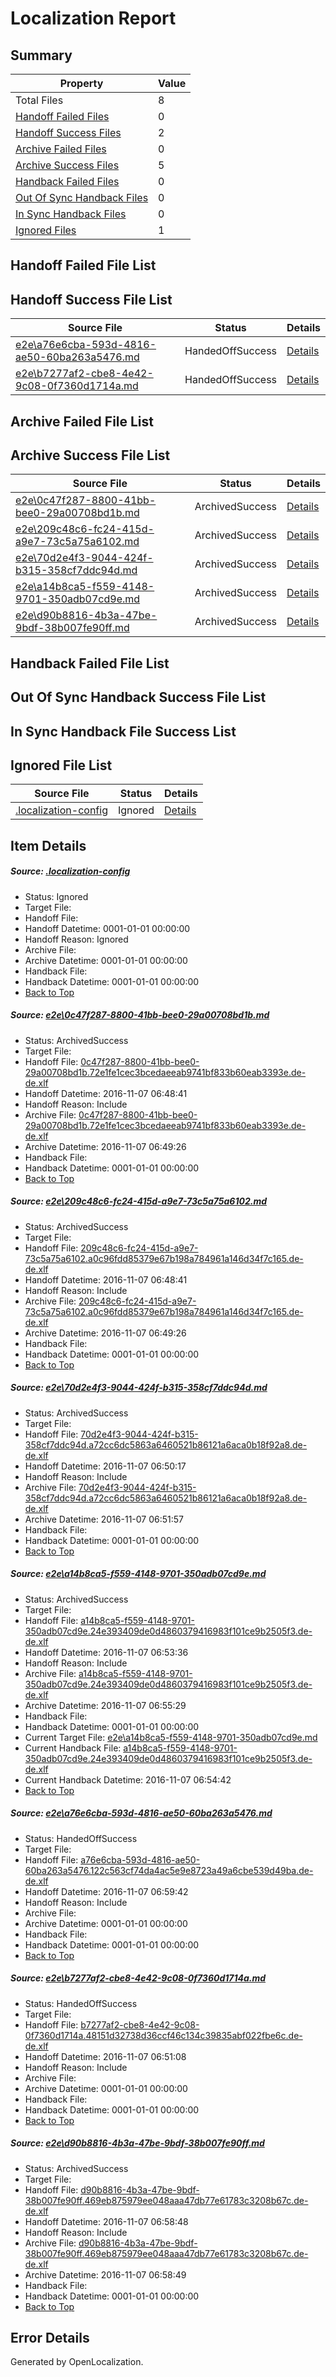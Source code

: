 # <a name='report-top'></a> Localization Report

## Summary
 Property | Value 
 -------- | ----- 
 Total Files | 8
[ Handoff Failed Files ](#handoff-failed-list)| 0
[ Handoff Success Files ](#handoff-success-list)| 2
[ Archive Failed Files ](#archive-failed-list)| 0
[ Archive Success Files ](#archive-success-list)| 5
[ Handback Failed Files ](#handback-failed-list)| 0
[ Out Of Sync Handback Files ](#outofsync-handback-success-list)| 0
[ In Sync Handback Files ](#insync-handback-success-list)| 0
[ Ignored Files ](#ignored-list)| 1

## <a name='handoff-failed-list'></a> Handoff Failed File List

## <a name='handoff-success-list'></a> Handoff Success File List
 Source File | Status | Details 
 ----------- | ------ | ------- 
 [e2e\a76e6cba-593d-4816-ae50-60ba263a5476.md](https://github.com/OpenLocalizationTestOrg/ol-test0/blob/3dfc8ed587129a3c5c3f68905b2146ab2f9f341e/e2e/a76e6cba-593d-4816-ae50-60ba263a5476.md) | HandedOffSuccess | [Details](#60cfd396c6f67db4c61c83903015029d5f4340835)
 [e2e\b7277af2-cbe8-4e42-9c08-0f7360d1714a.md](https://github.com/OpenLocalizationTestOrg/ol-test0/blob/0278267dba7863fb2271ceb76abd24e533f8da94/e2e/b7277af2-cbe8-4e42-9c08-0f7360d1714a.md) | HandedOffSuccess | [Details](#ea8c6cb0ca980fe1c1c3c58bbfd197750a0b7d9f6)

## <a name='archive-failed-list'></a> Archive Failed File List

## <a name='archive-success-list'></a> Archive Success File List
 Source File | Status | Details 
 ----------- | ------ | ------- 
 [e2e\0c47f287-8800-41bb-bee0-29a00708bd1b.md](https://github.com/OpenLocalizationTestOrg/ol-test0/blob/2ba5695de6e623af8e9c7658d63e9485da1d4679/e2e/0c47f287-8800-41bb-bee0-29a00708bd1b.md) | ArchivedSuccess | [Details](#a5bf4c6f11627156888ffe8d57da4229ac0f51e21)
 [e2e\209c48c6-fc24-415d-a9e7-73c5a75a6102.md](https://github.com/OpenLocalizationTestOrg/ol-test0/blob/2ba5695de6e623af8e9c7658d63e9485da1d4679/e2e/209c48c6-fc24-415d-a9e7-73c5a75a6102.md) | ArchivedSuccess | [Details](#281d67939996095e683c80d918aed33b672e60292)
 [e2e\70d2e4f3-9044-424f-b315-358cf7ddc94d.md](https://github.com/OpenLocalizationTestOrg/ol-test0/blob/16fdc2acbe502e300bb1fd34d7e148d58d66d8d9/e2e/70d2e4f3-9044-424f-b315-358cf7ddc94d.md) | ArchivedSuccess | [Details](#e87d1c1acfb158cc2e080e8c502217647445d2193)
 [e2e\a14b8ca5-f559-4148-9701-350adb07cd9e.md](https://github.com/OpenLocalizationTestOrg/ol-test0/blob/7100a5fa181df88894f3deac028304d24a80d08b/e2e/a14b8ca5-f559-4148-9701-350adb07cd9e.md) | ArchivedSuccess | [Details](#7e169656f319526b4094d000d21e9bfeb9b2e9144)
 [e2e\d90b8816-4b3a-47be-9bdf-38b007fe90ff.md](https://github.com/OpenLocalizationTestOrg/ol-test0/blob/9b5c9889365f030db498109eed91a37c641263fc/e2e/d90b8816-4b3a-47be-9bdf-38b007fe90ff.md) | ArchivedSuccess | [Details](#0cbe96fad8236496e56d4dc6045f1af70e6548e77)

## <a name='handback-failed-list'></a> Handback Failed File List

## <a name='outofsync-handback-success-list'></a> Out Of Sync Handback Success File List

## <a name='insync-handback-success-list'></a> In Sync Handback File Success List

## <a name='ignored-list'></a> Ignored File List
 Source File | Status | Details 
 ----------- | ------ | ------- 
 [.localization-config](https://github.com/OpenLocalizationTestOrg/ol-test0/blob/3dfc8ed587129a3c5c3f68905b2146ab2f9f341e/.localization-config) | Ignored | [Details](#c268a05ecaa7ec85942ed632c29928ee5bd6da8d0)

## Item Details
##### <a name='c268a05ecaa7ec85942ed632c29928ee5bd6da8d0'></a> Source: [.localization-config](https://github.com/OpenLocalizationTestOrg/ol-test0/blob/3dfc8ed587129a3c5c3f68905b2146ab2f9f341e/.localization-config)
* Status: Ignored
* Target File: 
* Handoff File: 
* Handoff Datetime: 0001-01-01 00:00:00
* Handoff Reason: Ignored
* Archive File: 
* Archive Datetime: 0001-01-01 00:00:00
* Handback File: 
* Handback Datetime: 0001-01-01 00:00:00
* [Back to Top](#report-top)

##### <a name='a5bf4c6f11627156888ffe8d57da4229ac0f51e21'></a> Source: [e2e\0c47f287-8800-41bb-bee0-29a00708bd1b.md](https://github.com/OpenLocalizationTestOrg/ol-test0/blob/2ba5695de6e623af8e9c7658d63e9485da1d4679/e2e/0c47f287-8800-41bb-bee0-29a00708bd1b.md)
* Status: ArchivedSuccess
* Target File: 
* Handoff File: [0c47f287-8800-41bb-bee0-29a00708bd1b.72e1fe1cec3bcedaeeab9741bf833b60eab3393e.de-de.xlf](https://github.com/OpenLocalizationTestOrg/ol-test0-handoff/blob/4e29caf6f009b8b7350b1f7bfca9f68d4e965664/ol-handoff/OpenLocalizationTestOrg/ol-test0-dede/yufeih/ht/0c47f287-8800-41bb-bee0-29a00708bd1b.72e1fe1cec3bcedaeeab9741bf833b60eab3393e.de-de.xlf)
* Handoff Datetime: 2016-11-07 06:48:41
* Handoff Reason: Include
* Archive File: [0c47f287-8800-41bb-bee0-29a00708bd1b.72e1fe1cec3bcedaeeab9741bf833b60eab3393e.de-de.xlf](https://github.com/OpenLocalizationTestOrg/ol-test0-handoff/blob/878cb3350f062e5c9bde045fa98c0dfcfd0b9b57/ol-archive/OpenLocalizationTestOrg/ol-test0-dede/yufeih/ht/0c47f287-8800-41bb-bee0-29a00708bd1b.72e1fe1cec3bcedaeeab9741bf833b60eab3393e.de-de.xlf)
* Archive Datetime: 2016-11-07 06:49:26
* Handback File: 
* Handback Datetime: 0001-01-01 00:00:00
* [Back to Top](#report-top)

##### <a name='281d67939996095e683c80d918aed33b672e60292'></a> Source: [e2e\209c48c6-fc24-415d-a9e7-73c5a75a6102.md](https://github.com/OpenLocalizationTestOrg/ol-test0/blob/2ba5695de6e623af8e9c7658d63e9485da1d4679/e2e/209c48c6-fc24-415d-a9e7-73c5a75a6102.md)
* Status: ArchivedSuccess
* Target File: 
* Handoff File: [209c48c6-fc24-415d-a9e7-73c5a75a6102.a0c96fdd85379e67b198a784961a146d34f7c165.de-de.xlf](https://github.com/OpenLocalizationTestOrg/ol-test0-handoff/blob/4e29caf6f009b8b7350b1f7bfca9f68d4e965664/ol-handoff/OpenLocalizationTestOrg/ol-test0-dede/yufeih/ht/209c48c6-fc24-415d-a9e7-73c5a75a6102.a0c96fdd85379e67b198a784961a146d34f7c165.de-de.xlf)
* Handoff Datetime: 2016-11-07 06:48:41
* Handoff Reason: Include
* Archive File: [209c48c6-fc24-415d-a9e7-73c5a75a6102.a0c96fdd85379e67b198a784961a146d34f7c165.de-de.xlf](https://github.com/OpenLocalizationTestOrg/ol-test0-handoff/blob/878cb3350f062e5c9bde045fa98c0dfcfd0b9b57/ol-archive/OpenLocalizationTestOrg/ol-test0-dede/yufeih/ht/209c48c6-fc24-415d-a9e7-73c5a75a6102.a0c96fdd85379e67b198a784961a146d34f7c165.de-de.xlf)
* Archive Datetime: 2016-11-07 06:49:26
* Handback File: 
* Handback Datetime: 0001-01-01 00:00:00
* [Back to Top](#report-top)

##### <a name='e87d1c1acfb158cc2e080e8c502217647445d2193'></a> Source: [e2e\70d2e4f3-9044-424f-b315-358cf7ddc94d.md](https://github.com/OpenLocalizationTestOrg/ol-test0/blob/16fdc2acbe502e300bb1fd34d7e148d58d66d8d9/e2e/70d2e4f3-9044-424f-b315-358cf7ddc94d.md)
* Status: ArchivedSuccess
* Target File: 
* Handoff File: [70d2e4f3-9044-424f-b315-358cf7ddc94d.a72cc6dc5863a6460521b86121a6aca0b18f92a8.de-de.xlf](https://github.com/OpenLocalizationTestOrg/ol-test0-handoff/blob/b8c0afb9dae57770fa3cf7d9e83d05020b1d710b/ol-handoff/OpenLocalizationTestOrg/ol-test0-dede/yufeih/ht/70d2e4f3-9044-424f-b315-358cf7ddc94d.a72cc6dc5863a6460521b86121a6aca0b18f92a8.de-de.xlf)
* Handoff Datetime: 2016-11-07 06:50:17
* Handoff Reason: Include
* Archive File: [70d2e4f3-9044-424f-b315-358cf7ddc94d.a72cc6dc5863a6460521b86121a6aca0b18f92a8.de-de.xlf](https://github.com/OpenLocalizationTestOrg/ol-test0-handoff/blob/a09216c9ac717af26ecb9c67b26f49fd69f7a865/ol-archive/OpenLocalizationTestOrg/ol-test0-dede/yufeih/ht/70d2e4f3-9044-424f-b315-358cf7ddc94d.a72cc6dc5863a6460521b86121a6aca0b18f92a8.de-de.xlf)
* Archive Datetime: 2016-11-07 06:51:57
* Handback File: 
* Handback Datetime: 0001-01-01 00:00:00
* [Back to Top](#report-top)

##### <a name='7e169656f319526b4094d000d21e9bfeb9b2e9144'></a> Source: [e2e\a14b8ca5-f559-4148-9701-350adb07cd9e.md](https://github.com/OpenLocalizationTestOrg/ol-test0/blob/7100a5fa181df88894f3deac028304d24a80d08b/e2e/a14b8ca5-f559-4148-9701-350adb07cd9e.md)
* Status: ArchivedSuccess
* Target File: 
* Handoff File: [a14b8ca5-f559-4148-9701-350adb07cd9e.24e393409de0d4860379416983f101ce9b2505f3.de-de.xlf](https://github.com/OpenLocalizationTestOrg/ol-test0-handoff/blob/097647b502546fe620a6f179dde87ef5e951e1ca/ol-handoff/OpenLocalizationTestOrg/ol-test0-dede/yufeih/ht/a14b8ca5-f559-4148-9701-350adb07cd9e.24e393409de0d4860379416983f101ce9b2505f3.de-de.xlf)
* Handoff Datetime: 2016-11-07 06:53:36
* Handoff Reason: Include
* Archive File: [a14b8ca5-f559-4148-9701-350adb07cd9e.24e393409de0d4860379416983f101ce9b2505f3.de-de.xlf](https://github.com/OpenLocalizationTestOrg/ol-test0-handoff/blob/08c22d125d1615663df570e4d3ebfc24fe2d2aba/ol-archive/OpenLocalizationTestOrg/ol-test0-dede/yufeih/ht/a14b8ca5-f559-4148-9701-350adb07cd9e.24e393409de0d4860379416983f101ce9b2505f3.de-de.xlf)
* Archive Datetime: 2016-11-07 06:55:29
* Handback File: 
* Handback Datetime: 0001-01-01 00:00:00
* Current Target File: [e2e\a14b8ca5-f559-4148-9701-350adb07cd9e.md](https://github.com/OpenLocalizationTestOrg/ol-test0-dede/blob/8081c555dd32f546b23969e8d22e3ed498a82946/e2e/a14b8ca5-f559-4148-9701-350adb07cd9e.md)
* Current Handback File: [a14b8ca5-f559-4148-9701-350adb07cd9e.24e393409de0d4860379416983f101ce9b2505f3.de-de.xlf](https://github.com/OpenLocalizationTestOrg/ol-test0-handback/blob/cc12c2116537e75fed8885f17fac75b5f77c5874/ol-handback/OpenLocalizationTestOrg/ol-test0-dede/yufeih/ht/a14b8ca5-f559-4148-9701-350adb07cd9e.24e393409de0d4860379416983f101ce9b2505f3.de-de.xlf)
* Current Handback Datetime: 2016-11-07 06:54:42
* [Back to Top](#report-top)

##### <a name='60cfd396c6f67db4c61c83903015029d5f4340835'></a> Source: [e2e\a76e6cba-593d-4816-ae50-60ba263a5476.md](https://github.com/OpenLocalizationTestOrg/ol-test0/blob/3dfc8ed587129a3c5c3f68905b2146ab2f9f341e/e2e/a76e6cba-593d-4816-ae50-60ba263a5476.md)
* Status: HandedOffSuccess
* Target File: 
* Handoff File: [a76e6cba-593d-4816-ae50-60ba263a5476.122c563cf74da4ac5e9e8723a49a6cbe539d49ba.de-de.xlf](https://github.com/OpenLocalizationTestOrg/ol-test0-handoff/blob/d181d5e75d8323e845dc09d68c623b15f921002a/ol-handoff/OpenLocalizationTestOrg/ol-test0-dede/yufeih/ht/a76e6cba-593d-4816-ae50-60ba263a5476.122c563cf74da4ac5e9e8723a49a6cbe539d49ba.de-de.xlf)
* Handoff Datetime: 2016-11-07 06:59:42
* Handoff Reason: Include
* Archive File: 
* Archive Datetime: 0001-01-01 00:00:00
* Handback File: 
* Handback Datetime: 0001-01-01 00:00:00
* [Back to Top](#report-top)

##### <a name='ea8c6cb0ca980fe1c1c3c58bbfd197750a0b7d9f6'></a> Source: [e2e\b7277af2-cbe8-4e42-9c08-0f7360d1714a.md](https://github.com/OpenLocalizationTestOrg/ol-test0/blob/0278267dba7863fb2271ceb76abd24e533f8da94/e2e/b7277af2-cbe8-4e42-9c08-0f7360d1714a.md)
* Status: HandedOffSuccess
* Target File: 
* Handoff File: [b7277af2-cbe8-4e42-9c08-0f7360d1714a.48151d32738d36ccf46c134c39835abf022fbe6c.de-de.xlf](https://github.com/OpenLocalizationTestOrg/ol-test0-handoff/blob/3bf3cc4c3c738cf3bcfd78709c9ac5661c5567df/ol-handoff/OpenLocalizationTestOrg/ol-test0-dede/yufeih/ht/b7277af2-cbe8-4e42-9c08-0f7360d1714a.48151d32738d36ccf46c134c39835abf022fbe6c.de-de.xlf)
* Handoff Datetime: 2016-11-07 06:51:08
* Handoff Reason: Include
* Archive File: 
* Archive Datetime: 0001-01-01 00:00:00
* Handback File: 
* Handback Datetime: 0001-01-01 00:00:00
* [Back to Top](#report-top)

##### <a name='0cbe96fad8236496e56d4dc6045f1af70e6548e77'></a> Source: [e2e\d90b8816-4b3a-47be-9bdf-38b007fe90ff.md](https://github.com/OpenLocalizationTestOrg/ol-test0/blob/9b5c9889365f030db498109eed91a37c641263fc/e2e/d90b8816-4b3a-47be-9bdf-38b007fe90ff.md)
* Status: ArchivedSuccess
* Target File: 
* Handoff File: [d90b8816-4b3a-47be-9bdf-38b007fe90ff.469eb875979ee048aaa47db77e61783c3208b67c.de-de.xlf](https://github.com/OpenLocalizationTestOrg/ol-test0-handoff/blob/23a06049d0b3bddd03fca1430c628634db661ca9/ol-handoff/OpenLocalizationTestOrg/ol-test0-dede/yufeih/ht/d90b8816-4b3a-47be-9bdf-38b007fe90ff.469eb875979ee048aaa47db77e61783c3208b67c.de-de.xlf)
* Handoff Datetime: 2016-11-07 06:58:48
* Handoff Reason: Include
* Archive File: [d90b8816-4b3a-47be-9bdf-38b007fe90ff.469eb875979ee048aaa47db77e61783c3208b67c.de-de.xlf](https://github.com/OpenLocalizationTestOrg/ol-test0-handoff/blob/654c2886e6b96ad734d19d10fc26b054c4bb16a7/ol-archive/OpenLocalizationTestOrg/ol-test0-dede/yufeih/ht/d90b8816-4b3a-47be-9bdf-38b007fe90ff.469eb875979ee048aaa47db77e61783c3208b67c.de-de.xlf)
* Archive Datetime: 2016-11-07 06:58:49
* Handback File: 
* Handback Datetime: 0001-01-01 00:00:00
* [Back to Top](#report-top)


## Error Details

Generated by OpenLocalization.
